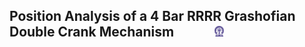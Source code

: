## Position Analysis of a 4 Bar RRRR Grashofian Double Crank Mechanism  &nbsp; &nbsp; &nbsp; &nbsp; &nbsp; &nbsp; <img src="images/iitkgp.png" width="3%" />
